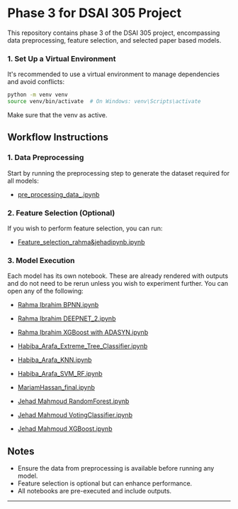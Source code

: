# Phase 3 for DSAI 305 Project

This repository contains phase 3 of the DSAI 305 project, encompassing data preprocessing, feature selection, and selected paper based models.


### 1. Set Up a Virtual Environment

It's recommended to use a virtual environment to manage dependencies and avoid conflicts:

```bash
python -m venv venv
source venv/bin/activate  # On Windows: venv\Scripts\activate
```
Make sure that the venv as active.


## Workflow Instructions

### 1. Data Preprocessing

Start by running the preprocessing step to generate the dataset required for all models:

- [pre_processing_data_.ipynb](pre_processing_data_%20(1).ipynb)

### 2. Feature Selection (Optional)

If you wish to perform feature selection, you can run:

- [Feature_selection_rahma&jehadipynb.ipynb](Feature_selection_rahma&jehadipynb%20(1).ipynb)

### 3. Model Execution

Each model has its own notebook. These are already rendered with outputs and do not need to be rerun unless you wish to experiment further. You can open any of the following:

- [Rahma Ibrahim BPNN.ipynb](BPNN_FOR_rahma_resubmit_.ipynb)
- [Rahma Ibrahim DEEPNET_2.ipynb](DEEPNET_2_RAHMA.ipynb)
- [Rahma Ibrahim XGBoost with ADASYN.ipynb](XGBoost_with_ADASYN_rahma_(1).ipynb)

- [Habiba_Arafa_Extreme_Tree_Classifier.ipynb](Habiba_Arafa_Extreme_Tree_Classifier.ipynb)
- [Habiba_Arafa_KNN.ipynb](Habiba_Arafa_KNN.ipynb)
- [Habiba_Arafa_SVM_RF.ipynb](Habiba_Arafa_SVM_RF.ipynb)

- [MariamHassan_final.ipynb](MariamHassan_final.ipynb)

- [Jehad Mahmoud RandomForest.ipynb](RandomForest_JehadMahmoud.ipynb)
- [Jehad Mahmoud VotingClassifier.ipynb](VotingClassifier_JehadMahmoud%20(2).ipynb)
- [Jehad Mahmoud XGBoost.ipynb](XGBoostJehadMahmoud.ipynb)

## Notes

- Ensure the data from preprocessing is available before running any model.
- Feature selection is optional but can enhance performance.
- All notebooks are pre-executed and include outputs.

---
